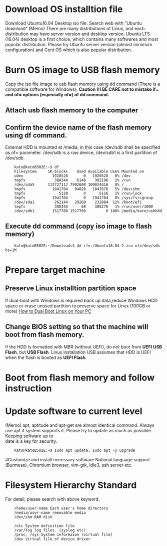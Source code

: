 # Download OS installtion file
Download Ubuntu16.04 Desktop iso file. Search web with "Ubuntu download"
(Memo) There are many distributions of Linux, and each distribution
may have server version and desktop version.
Ubuntu LTS (16.04) desktop is a first choice, which contains many
softwares and most popular distribution.
Please try Ubuntu server version (almost minimum configuration) and
Cent OS which is also popular distribution.

# Burn OS image to USB flash memory
Copy the iso file image to usb flash memory using dd command (There is a compatible software for Windows). **Caution !!! BE CARE not to mistake if= and of= options (especially of=) of dd command.**

## Attach usb flash memory to the computer

## Confirm the device name of the flash memory using df command.
External HDD is mounted at /media, in this case /dev/sdb shall be
specified as of= parameter. /dev/sdb is a raw device, /dev/sdb1 is
a first partition of /dev/sdb.

````
    kato@katoB502E:~$ df
    Filesystem     1K-blocks    Used Available Use% Mounted on
    udev             1920528       0   1920528   0% /dev
    tmpfs             388344    6148    382196   2% /run
    /dev/sda5      113727112 7902608 100024416   8% /
    tmpfs            1941704   94028   1847676   5% /dev/shm
    tmpfs               5120       4      5116   1% /run/lock
    tmpfs            1941704       0   1941704   0% /sys/fs/cgroup
    /dev/sda1         262144   29260    232884  12% /boot/efi
    tmpfs             388344      68    388276   1% /run/user/1000
    /dev/sdb1        1517760 1517760         0 100% /media/kato/usbhdd
````

## Execute dd command (copy iso image to flash memory)

````
    kato@katoB502E:~/Downloads$ dd if=./Ubuntu16.04-2.iso of=/dev/sdb bs=1M
````

# Prepare target machine

## Preserve Linux installtion partition space
If dual-boot with Windows is required back up data,reduce Windows
HDD space or erase unused partition to preserve space for Linux
(100GB or more)
[How to Dual Boot Linux on Your PC](https://www.howtogeek.com/214571/how-to-dual-boot-linux-on-your-pc/)

## Change BIOS setting so that the machine will boot from flash memory.
If the HDD is formatted with MBR (without UEFI), do not boot from **UEFI USB Flash**, but **USB Flash**. Linux installation USB assumes that HDD is UEFI when the flash is booted as **UEFI Flash**.

# Boot from flash memory and follow instruction

# Update software to current level
(Memo) apt, aptitude and apt-get are almost identical command.
Always use apt if system supports it.
Please try to update as much as possible. Keeping software up to    
date is a key for security.

````
    kato@katoB502E:~$ sudo apt update; sudo apt -y upgrade
````

#Customize and install necessary software
National language support (Burmese), Chromium browser, vim-gtk, idle3, ssh server etc.

# Filesystem Hierarchy Standard
For detail, please search with above keyword.
````
    /home/user-name Each user's home directory
    /media/user-name removable media
    /dev/shm RAM disk

    /etc System definition file
    /var/log log files. (syslog etc)
    /proc, /sys System informaion (virtual file)
    /dev virtual file of device driver
````

